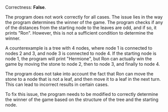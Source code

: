 Correctness: **False**.

The program does not work correctly for all cases. The issue lies in the way the program determines the winner of the game. The program checks if any of the distances from the starting node to the leaves are odd, and if so, it prints "Ron". However, this is not a sufficient condition to determine the winner.

A counterexample is a tree with 4 nodes, where node 1 is connected to nodes 2 and 3, and node 3 is connected to node 4. If the starting node is node 1, the program will print "Hermione", but Ron can actually win the game by moving the stone to node 2, then to node 3, and finally to node 4.

The program does not take into account the fact that Ron can move the stone to a node that is not a leaf, and then move it to a leaf in the next turn. This can lead to incorrect results in certain cases.

To fix this issue, the program needs to be modified to correctly determine the winner of the game based on the structure of the tree and the starting node.